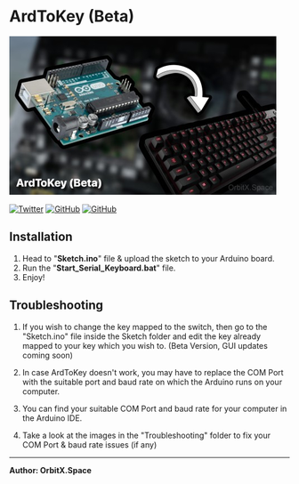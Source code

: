 # ArdToKey (Beta)

![ArdToKey(Beta)](ArdToKey_Banner.jpg)

<a href='https://twitter.com/OrbitX_Space?t=jEPMn_Dx5wny0qKDew298Q&s=08' target="_blank"><img alt='Twitter' src='https://img.shields.io/badge/OrbitX.Space-100000?style=flat&logo=Twitter&logoColor=white&labelColor=08a4f6&color=2f3136'/></a>
<a href='' target="_blank"><img alt='GitHub' src='https://img.shields.io/badge/GitHub-Passing-100000?style=flat&logo=GitHub&logoColor=white&labelColor=2b3838&color=2aae48'/></a>
<a href='' target="_blank"><img alt='GitHub' src='https://img.shields.io/badge/License-GNU-100000?style=flat&logo=GitHub&logoColor=white&labelColor=2b3838&color=c7ba00'/></a>

## Installation

1. Head to "**Sketch.ino**" file & upload the sketch to your Arduino board.
2. Run the "**Start_Serial_Keyboard.bat**" file.
3. Enjoy!

## Troubleshooting

1. If you wish to change the key mapped to the switch, then go to the "Sketch.ino" file inside the Sketch folder and edit the key already mapped to your key which you wish to. (Beta Version, GUI updates coming soon)

2. In case ArdToKey doesn't work, you may have to replace the COM Port with the suitable port and baud rate on which the Arduino runs on your computer.

3. You can find your suitable COM Port and baud rate for your computer in the Arduino IDE.	

4. Take a look at the images in the "Troubleshooting" folder to fix your COM Port & baud rate issues (if any)

***
**Author: OrbitX.Space**
